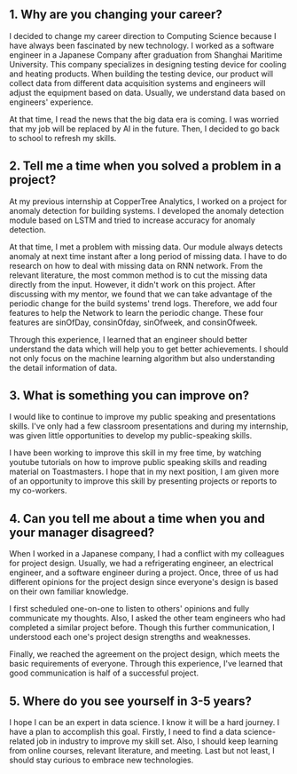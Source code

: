 ## 1. Why are you changing your career?
I decided to change my career direction to Computing Science because I have always been fascinated by new technology. I worked as a software engineer in a Japanese Company after graduation from Shanghai Maritime University. This company specializes in designing testing device for cooling and heating products. When building the testing device, our product will collect data from different data acquisition systems and engineers will adjust the equipment based on data. Usually, we understand data based on engineers' experience.

At that time, I read the news that the big data era is coming. I was worried that my job will be replaced by AI in the future. Then, I decided to go back to school to refresh my skills.



## 2. Tell me a time when you solved a problem in a project?
At my previous internship at CopperTree Analytics, I worked on a project for anomaly detection for building systems. I developed the anomaly detection module based on LSTM and tried to increase accuracy for anomaly detection.

At that time, I met a problem with missing data. Our module always detects anomaly at next time instant after a long period of missing data. I have to do research on how to deal with missing data on RNN network. From the relevant literature, the most common method is to cut the missing data directly from the input. However, it didn't work on this project. After discussing with my mentor, we found that we can take advantage of the periodic change for the build systems' trend logs. Therefore, we add four features to help the Network to learn the periodic change. These four features are sinOfDay, consinOfday, sinOfweek, and consinOfweek.

Through this experience, I learned that an engineer should better understand the data which will help you to get better achievements. I should not only focus on the machine learning algorithm but also understanding the detail information of data.

## 3. What is something you can improve on?
I would like to continue to improve my public speaking and presentations skills. I've only had a few classroom presentations and during my internship, was given little opportunities to develop my public-speaking skills.

I have been working to improve this skill in my free time, by watching youtube tutorials on how to improve public speaking skills and reading material on Toastmasters. I hope that in my next position, I am given more of an opportunity to improve this skill by presenting projects or reports to my co-workers.

## 4. Can you tell me about a time when you and your manager disagreed?

When I worked in a Japanese company, I had a conflict with my colleagues for project design. Usually, we had a refrigerating engineer, an electrical engineer, and a software engineer during a project. Once, three of us had different opinions for the project design since everyone's design is based on their own familiar knowledge.

I first scheduled one-on-one to listen to others' opinions and fully communicate my thoughts. Also, I asked the other team engineers who had completed a similar project before. Though this further communication, I understood each one's project design strengths and weaknesses.

Finally, we reached the agreement on the project design, which meets the basic requirements of everyone. Through this experience, I've learned that good communication is half of a successful project.

## 5. Where do you see yourself in 3-5 years?
I hope I can be an expert in data science. I know it will be a hard journey. I have a plan to accomplish this goal.
Firstly, I need to find a data science-related job in industry to improve my skill set.
Also, I should keep learning from online courses, relevant literature, and meeting.
Last but not least, I should stay curious to embrace new technologies.
